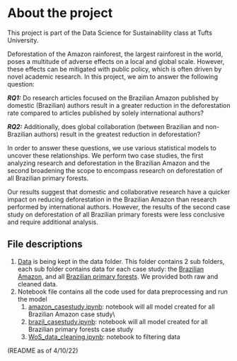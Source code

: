 # About the project 
This project is part of the Data Science for Sustainability class at Tufts University. 

Deforestation of the Amazon rainforest, the largest rainforest in the world, poses a multitude of adverse effects on a local and global scale. However, these effects can be mitigated with public policy, which is often driven by novel academic research. In this project, we aim to answer the following question:

***RQ1:*** Do research articles focused on the Brazilian Amazon published by domestic (Brazilian) authors result in a greater reduction in the deforestation rate compared to articles published by solely international authors?

***RQ2:*** Additionally, does global collaboration (between Brazilian and non-Brazilian authors) result in the greatest reduction in deforestation?

In order to answer these questions, we use various statistical models to uncover these relationships. We perform two case studies, the first analyzing research and deforestation in the Brazilian Amazon and the second broadening the scope to encompass research on deforestation of all Brazilian primary forests. 

Our results suggest that domestic and collaborative research have a quicker impact on reducing deforestation in the Brazilian Amazon than research performed by international authors. However, the results of the second case study on deforestation of all Brazilian primary forests were less conclusive and require additional analysis.

## File descriptions
1. [Data](https://github.com/btiv/DSS_Final_Proj/tree/main/data) is being kept in the data folder. This folder contains 2 sub folders, each sub folder contains data for each case study: the [Brazilian Amazon](https://github.com/btiv/DSS_Final_Proj/tree/main/data/Amazon_research), and all [Brazilian primary forests](https://github.com/btiv/DSS_Final_Proj/tree/main/data/Brazil_research). We provided both raw and cleaned data. 
2. Notebook file contains all the code used for data preprocessing and run the model 
   1. [amazon_casestudy.ipynb](https://github.com/btiv/DSS_Final_Proj/blob/main/notebook/amazon_casestudy.ipynb): notebook will all model created for all Brazilian Amazon case study\
   2. [brazil_casestudy.ipynb](https://github.com/btiv/DSS_Final_Proj/blob/main/notebook/brazil_casestudy.ipynb): notebook will all model created for all Brazilian primary forests case study
   3. [WoS_data_cleaning.ipynb](https://github.com/btiv/DSS_Final_Proj/blob/main/notebook/WoS_data_cleaning.ipynb): notebook to filtering data

(README as of 4/10/22)